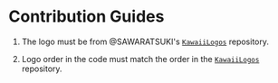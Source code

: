 # Contribution Guides

1. The logo must be from @SAWARATSUKI's [`KawaiiLogos`](https://github.com/SAWARATSUKI/KawaiiLogos) repository.

2. Logo order in the code must match the order in the [`KawaiiLogos`](https://github.com/SAWARATSUKI/KawaiiLogos) repository.
